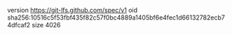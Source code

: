 version https://git-lfs.github.com/spec/v1
oid sha256:10516c5f53fbf435f82c57f0bc4889a1405bf6e4fec1d66132782ecb74dfcaf2
size 4026
